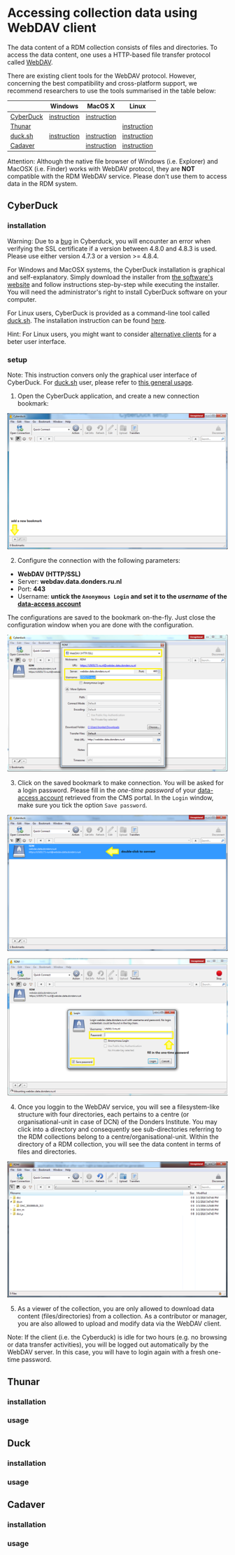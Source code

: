 # Accessing collection data using WebDAV client

The data content of a RDM collection consists of files and directories. To access the data content, one uses a HTTP-based file transfer protocol called [WebDAV](https://en.wikipedia.org/wiki/WebDAV).

There are existing client tools for the WebDAV protocol.  However, concerning the best compatibility and cross-platform support, we recommend researchers to use the tools summarised in the table below:

|                                                |  Windows                   |  MacOS X                   | Linux                   |
| ---------------------------------------------- | -------------------------- | -------------------------- | ----------------------- | 
| [CyberDuck](https://cyberduck.io)              | [instruction](#CyberDuck)  | [instruction](#CyberDuck)  |                         |
| [Thunar](https://en.wikipedia.org/wiki/Thunar) |                            |                            | [instruction](#Thunar)  |
| [duck.sh](https://duck.sh)                     | [instruction](#Duck)       | [instruction](#Duck)       | [instruction](#Duck)    |
| [Cadaver](http://www.webdav.org/cadaver/)      |                            | [instruction](#Cadaver)    | [instruction](#Cadaver) |

Attention: Although the native file browser of Windows (i.e. Explorer) and MacOSX (i.e. Finder) works with WebDAV protocol, they are __NOT__ compatible with the RDM WebDAV service.  Please don't use them to access data in the RDM system.

## CyberDuck

### installation

Warning: Due to a [bug](https://trac.cyberduck.io/ticket/9358) in Cyberduck, you will encounter an error when verifying the SSL certificate if a version between 4.8.0 and 4.8.3 is used.  Please use either version 4.7.3 or a version >= 4.8.4.

For Windows and MacOSX systems, the CyberDuck installation is graphical and self-explanatory. Simply download the installer from [the software's website](https://cyberduck.io) and follow instructions step-by-step while executing the installer. You will need the administrator's right to install CyberDuck software on your computer.

For Linux users, CyberDuck is provided as a command-line tool called [duck.sh](https://duck.sh).  The installation instruction can be found [here](https://trac.cyberduck.io/wiki/help/en/howto/cli#Linux).

Hint: For Linux users, you might want to consider [alternative clients](#Alternative_clients) for a beter user interface.

### setup

Note: This instruction convers only the graphical user interface of CyberDuck. For [duck.sh](https://duck.sh) user, please refer to [this general usage](https://trac.cyberduck.io/wiki/help/en/howto/cli#Usage).

1. Open the CyberDuck application, and create a new connection bookmark:

  ![](screenshots/cyberduck_new_bookmark.png)

2. Configure the connection with the following parameters:

  * __WebDAV (HTTP/SSL)__
  * Server: __webdav.data.donders.ru.nl__
  * Port: __443__
  * Username: __untick the `Anonymous Login` and set it to the _username_ of the [data-access account](data_access_account.md)__
  
  The configurations are saved to the bookmark on-the-fly.  Just close the configuration window when you are done with the configuration.

  ![](screenshots/cyberduck_webdav_config.png)

3. Click on the saved bookmark to make connection.  You will be asked for a login password.  Please fill in the _one-time password_ of your [data-access account](data_access_account.md) retrieved from the CMS portal. In the `Login` window, make sure you tick the option `Save password`.

  ![](screenshots/cyberduck_connect_via_bookmark.png)
  
  ![](screenshots/cyberduck_login_hotp.png)

4. Once you loggin to the WebDAV service, you will see a filesystem-like structure with four directories, each pertains to a centre (or organisational-unit in case of DCN) of the Donders Institute. You may click into a directory and consequently see sub-directories referring to the RDM collections belong to a centre/organisational-unit. Within the directory of a RDM collection, you will see the data content in terms of files and directories.

  ![](screenshots/cyberduck_file_browser.png)

5. As a viewer of the collection, you are only allowed to download data content (files/directories) from a collection.  As a contributor or manager, you are also allowed to upload and modify data via the WebDAV client. 

Note: If the client (i.e. the Cyberduck) is idle for two hours (e.g. no browsing or data transfer activities), you will be logged out automatically by the WebDAV server. In this case, you will have to login again with a fresh one-time password. 

## Thunar

### installation

### usage

## Duck

### installation

### usage

## Cadaver

### installation

### usage
